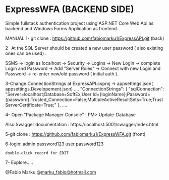 # ExpressWFA (BACKEND SIDE)

Simple fullstack authentication project using ASP.NET Core Web Api as backend and Windows Forms Application as frontend.

MANUAL
1- git clone :   https://github.com/fabiomarku1/ExpressAPI.git    (back)

2- At the SQL Server should be created a new user password ( also existing ones can be used) .

SSMS -> login as localhost -> Security  ->  Logins -> New Login ->  complete Login and Password -> Add "Server Roles" 
-> Connect with new Login and Password ->  re-enter new/old password ( initial auth ). 


3-Change ConnectionStrings at ExpressAPI.csproj  -> appsettings.json( appsettings.Developement.json) 
....
  "ConnectionStrings": {
    "sqlConnection": "Server=localhost;Database=SoftEx;User Id={loginName};Password={password};Trusted_Connection=False;MultipleActiveResultSets=True;TrustServerCertificate=True;"
  }, 
....

4- Open "Package Manager Console" :     PM>   Update-Database



Also Swagger documentation :   https://localhost:5001/swagger/index.html   


5-git clone :   https://github.com/fabiomarku1/ExpressWFA.git    (front)

6-login:
	admin   password123
	user    password123
	
	double-click record for EDIT 
	
7- Explore.....


@Fabio Marku
@marku_fabio@hotmail.com
 
